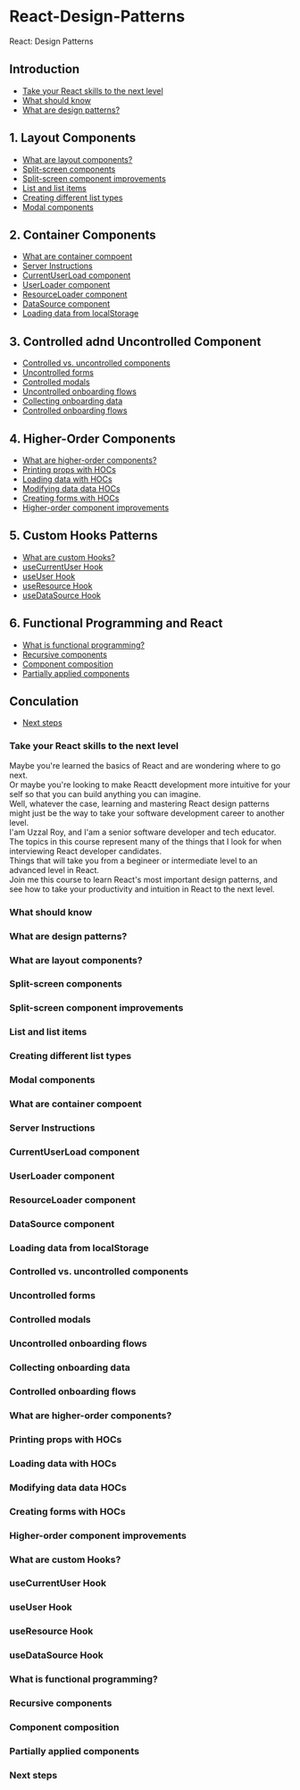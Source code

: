 # React-Design-Patterns
React: Design Patterns

## Introduction
- [Take your React skills to the next level](#take-your-react-skills-to-the-next-level)
- [What should know](#what-should-know)
- [What are design patterns?](#what-are-design-patterns?)

## 1. Layout Components
- [What are layout components?](#what-are-layout-components?)
- [Split-screen components](#split-screen-components)
- [Split-screen component improvements](#split-screen-component-improvements)
- [List and list items](#list-and-list-items)
- [Creating different list types](#creating-different-list-types)
- [Modal components](#modal-components)

## 2. Container Components
- [What are container compoent](#what-are-container-component)
- [Server Instructions](#server-instructions)
- [CurrentUserLoad component](#currentuserload-component)
- [UserLoader component](#userloader-component)
- [ResourceLoader component](#resourceLoader-component)
- [DataSource component](#dataSource-component)
- [Loading data from localStorage](#Loading-data-from-localStorage)

## 3. Controlled adnd Uncontrolled Component
- [Controlled vs. uncontrolled components](#controlled-vs-uncontrolled-components)
- [Uncontrolled forms](#Uncontrolled-forms)
- [Controlled modals](#controlled-modals)
- [Uncontrolled onboarding flows](#uncontrolled-onboarding-flows)
- [Collecting onboarding data](#collecting-onboarding-data)
- [Controlled onboarding flows](#controlled-onboarding-flows)

## 4. Higher-Order Components
- [What are higher-order components?](#what-are-higher-order-components?)
- [Printing props with HOCs](#printing-props-with-HOCs)
- [Loading data with HOCs](#loading-data-with-HOCs)
- [Modifying data data HOCs](#modifying-data-data-HOCs)
- [Creating forms with HOCs](#creating-forms-with-HOCs)
- [Higher-order component improvements](#higher-order-component-improvements)

## 5. Custom Hooks Patterns
- [What are custom Hooks?](#what-are-custom-hooks?)
- [useCurrentUser Hook](#usecurrentUser-hook)
- [useUser Hook](#useuser-hook)
- [useResource Hook](#useResourcepHook)
- [useDataSource Hook](#usedataSource-hook)

## 6. Functional Programming and React
- [What is functional programming?](#what-is-functional-programming?)
- [Recursive components](#recursive-components)
- [Component composition](#Component-composition)
- [Partially applied components](#partially-applied-components)

## Conculation
- [Next steps](#next-steps)


### Take your React skills to the next level
Maybe you're learned the basics of React and are wondering where to go next.<br>
Or maybe you're looking to make Reactt development more intuitive for your self so that you can build anything you can imagine.<br>
Well, whatever the case, learning and mastering React design patterns might just be the way to take your software development career to another level. <br>
I'am Uzzal Roy, and I'am a senior software developer and tech educator.<br>
The topics in this course represent many of the things that I look for when interviewing React developer candidates.<br>
Things that will take you from a begineer or intermediate level to an advanced level in React.<br>
Join me this course to learn React's most important design patterns, and see how to take your productivity and intuition in React to the next level.

### What should know
### What are design patterns?

### What are layout components?
### Split-screen components
### Split-screen component improvements
### List and list items
### Creating different list types
### Modal components

### What are container compoent
### Server Instructions
### CurrentUserLoad component
### UserLoader component
### ResourceLoader component
### DataSource component
### Loading data from localStorage

### Controlled vs. uncontrolled components
### Uncontrolled forms
### Controlled modals
### Uncontrolled onboarding flows
### Collecting onboarding data
### Controlled onboarding flows

### What are higher-order components?
### Printing props with HOCs
### Loading data with HOCs
### Modifying data data HOCs
### Creating forms with HOCs
### Higher-order component improvements

### What are custom Hooks?
### useCurrentUser Hook
### useUser Hook
### useResource Hook
### useDataSource Hook

### What is functional programming?
### Recursive components
### Component composition
### Partially applied components

### Next steps
